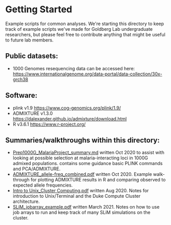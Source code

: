 # Getting Started
Example scripts for common analyses. We're starting this directory to keep track of example scripts we've made for Goldberg Lab undergraduate researchers, but please feel free to contribute anything that might be useful to future lab members.

## Public datasets:
- 1000 Genomes resequencing data can be accessed here: https://www.internationalgenome.org/data-portal/data-collection/30x-grch38 

## Software:
- plink v1.9 https://www.cog-genomics.org/plink/1.9/
- ADMIXTURE v1.3.0 https://dalexander.github.io/admixture/download.html
- R v3.6.1 https://www.r-project.org/

## Summaries/walkthroughs within this directory:
- [Prep1000G_MalariaProject_summary.md](./Prep1000G_MalariaProject_summary.md) written Oct 2020 to assist with looking at possible selection at malaria-interacting loci in 1000G admixed populations. contains some guidance basic PLINK commands and PCA/ADMIXTURE.
- [ADMIXTURE_allele-freq_combined.pdf](./ADMIXTURE_allele-freq_combined.pdf) written Oct 2020. Example walk-through for plotting ADMIXTURE results in R and comparing observed to expected allele frequencies.
- [Intro to Unix_Cluster Computing.pdf](./Intro%20to%20Unix_Cluster%20Computing.pdf) written Aug 2020. Notes for introduction to Unix/Terminal and the Duke Compute Cluster architecture.
- [SLiM_jobarray_example.pdf](./SLiM_jobarray_example.pdf) written March 2021. Notes on how to use job arrays to run and keep track of many SLiM simulations on the cluster.
